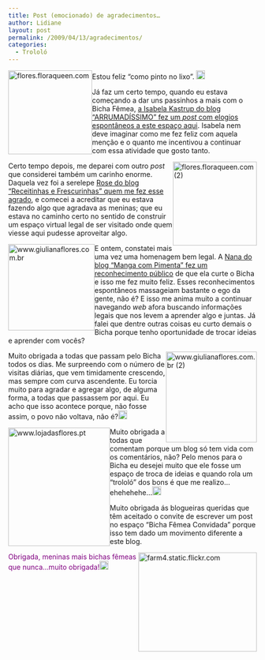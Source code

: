 ```yaml
---
title: Post (emocionado) de agradecimentos…
author: Lidiane
layout: post
permalink: /2009/04/13/agradecimentos/
categories:
  - Trololó
---
```

[<img style="display: inline; margin-left: 0; margin-right: 0; border-width: 0;" title="flores.floraqueen.com" src="https://www.trololodemulher.com.br/2009/04/floresfloraqueencom-thumb.jpg" border="0" alt="flores.floraqueen.com" width="170" height="170" align="left" />](https://www.trololodemulher.com.br/2009/04/floresfloraqueencom.jpg) Estou feliz “como pinto no lixo”. [<img style="display: inline;" title="clip_image001" src="https://www.trololodemulher.com.br/2009/04/clip-image001-thumb12.gif" alt="clip_image001" width="18" height="18" />](https://www.trololodemulher.com.br/2009/04/clip-image00127.gif)

Já faz um certo tempo, quando eu estava começando a dar uns passinhos a mais com o Bicha Fêmea, <a href="http://arrumadissimoecia.blogspot.com/2009/01/um-blog-especial.html" target="_blank" rel="noopener noreferrer">a Isabela Kastrup do blog “ARRUMADÍSSIMO” fez um <em>post</em> com elogios espontâneos a este espaço aqui</a>. Isabela nem deve imaginar como me fez feliz com aquela menção e o quanto me incentivou a continuar com essa atividade que gosto tanto.

[<img style="display: inline; margin-left: 0; margin-right: 0; border-width: 0;" title="flores.floraqueen.com (2)" src="https://www.trololodemulher.com.br/2009/04/floresfloraqueencom2-thumb.jpg" border="0" alt="flores.floraqueen.com (2)" width="170" height="170" align="right" />](https://www.trololodemulher.com.br/2009/04/floresfloraqueencom2.jpg) Certo tempo depois, me deparei com outro _post_ que considerei também um carinho enorme. Daquela vez foi a serelepe <a href="http://receitinhasefrescurinhas.blogspot.com/2009/02/outro-dia-procurando-sites-e-blogs-de.html" target="_blank" rel="noopener noreferrer">Rose do blog “Receitinhas e Frescurinhas” quem me fez esse agrado</a>, e comecei a acreditar que eu estava fazendo algo que agradava as meninas; que eu estava no caminho certo no sentido de construir um espaço virtual legal de ser visitado onde quem viesse aqui pudesse aproveitar algo.

[<img style="display: inline; margin-left: 0; margin-right: 0; border-width: 0;" title="www.giulianaflores.com.br" src="https://www.trololodemulher.com.br/2009/04/wwwgiulianaflorescombr-thumb.jpg" border="0" alt="www.giulianaflores.com.br" width="175" height="175" align="left" />](https://www.trololodemulher.com.br/2009/04/wwwgiulianaflorescombr.jpg) E ontem, constatei mais uma vez uma homenagem bem legal. A <a href="http://mangacompimenta.blogspot.com/2009/04/mas-da-licenca-que-eu-sou-bicha-femea.html" target="_blank" rel="noopener noreferrer">Nana do blog “Manga com Pimenta” fez um reconhecimento público</a> de que ela curte o Bicha e isso me fez muito feliz. Esses reconhecimentos espontâneos massageiam bastante o ego da gente, não é? E isso me anima muito a continuar navegando _web_ afora buscando informações legais que nos levem a aprender algo e juntas. Já falei que dentre outras coisas eu curto demais o Bicha porque tenho oportunidade de trocar ideias e aprender com vocês?

[<img style="display: inline; margin-left: 0; margin-right: 0; border-width: 0;" title="www.giulianaflores.com.br (2)" src="https://www.trololodemulher.com.br/2009/04/wwwgiulianaflorescombr2-thumb.jpg" border="0" alt="www.giulianaflores.com.br (2)" width="184" height="184" align="right" />](https://www.trololodemulher.com.br/2009/04/wwwgiulianaflorescombr2.jpg) Muito obrigada a todas que passam pelo Bicha todos os dias. Me surpreendo com o número de visitas diárias, que vem timidamente crescendo, mas sempre com curva ascendente. Eu torcia muito para agradar e agregar algo, de alguma forma, a todas que passassem por aqui. Eu acho que isso acontece porque, não fosse assim, o povo não voltava, não é?[<img style="display: inline;" title="clip_image001[4]" src="https://www.trololodemulher.com.br/2009/04/clip-image0014-thumb8.gif" alt="clip_image001[4]" width="18" height="18" />](https://www.trololodemulher.com.br/2009/04/clip-image00149.gif)

[<img style="display: inline; margin-left: 0; margin-right: 0; border-width: 0;" title="www.lojadasflores.pt" src="https://www.trololodemulher.com.br/2009/04/wwwlojadasflorespt-thumb.jpg" border="0" alt="www.lojadasflores.pt" width="206" height="240" align="left" />](https://www.trololodemulher.com.br/2009/04/wwwlojadasflorespt.jpg) Muito obrigada a todas que comentam porque um blog só tem vida com os comentários, não? Pelo menos para o Bicha eu desejei muito que ele fosse um espaço de troca de ideias e quando rola um “trololó” dos bons é que me realizo…ehehehehe…[<img style="display: inline;" title="clip_image001[6]" src="https://www.trololodemulher.com.br/2009/04/clip-image0016-thumb8.gif" alt="clip_image001[6]" width="18" height="18" />](https://www.trololodemulher.com.br/2009/04/clip-image00168.gif)

Muito obrigada ás blogueiras queridas que têm aceitado o convite de escrever um post no espaço “Bicha Fêmea Convidada” porque isso tem dado um movimento diferente a este blog.

[<img style="display: inline; margin-left: 0; margin-right: 0; border-width: 0;" title="farm4.static.flickr.com" src="https://www.trololodemulher.com.br/2009/04/farm4staticflickrcom-thumb.jpg" border="0" alt="farm4.static.flickr.com" width="240" height="201" align="right" />](https://www.trololodemulher.com.br/2009/04/farm4staticflickrcom.jpg)

<span style="color: #800080;">Obrigada, meninas mais bichas fêmeas que nunca…muito obrigada!</span>[<span style="color: #800080;"><img style="display: inline;" title="clip_image001[8]" src="https://www.trololodemulher.com.br/2009/04/clip-image0018-thumb5.gif" alt="clip_image001[8]" width="18" height="18" /></span>](https://www.trololodemulher.com.br/2009/04/clip-image00185.gif)